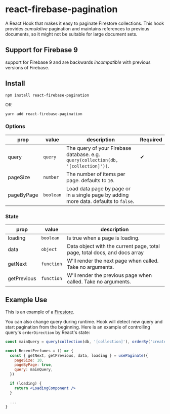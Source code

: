 # react-firebase-pagination

A React Hook that makes it easy to paginate Firestore collections.
This hook provides _cumulative_ pagination and maintains references to previous documents, so it might not be suitable for large document sets.

## Support for Firebase 9

support for Firebase 9 and are backwards _incompatible_ with previous versions of Firebase.

## Install

```
npm install react-firebase-pagination
```

OR

```
yarn add react-firebase-pagination
```

### Options

| prop       | value     | description                                                                          | **Required** |
| ---------- | --------- | ------------------------------------------------------------------------------------ | ------------ |
| query      | `query`   | The query of your Firebase database. e.g. `query(collection(db, '[collection]'))`.   | ✔            |
| pageSize   | `number`  | The number of items per page. defaults to `10`.                                      |              |
| pageByPage | `boolean` | Load data page by page or in a single page by adding more data. defaults to `false`. |              |

### State

| prop        | value      | description                                                               |
| ----------- | ---------- | ------------------------------------------------------------------------- |
| loading     | `boolean`  | Is true when a page is loading.                                           |
| data        | `object`   | Data object with the current page, total page, total docs, and docs array |
| getNext     | `function` | W'll render the next page when called. Take no arguments.                 |
| getPrevious | `function` | W'll render the previous page when called. Take no arguments.             |

## Example Use

This is an example of a [Firestore](https://firebase.google.com/docs/firestore/).

You can also change query during runtime. Hook will detect new query and start pagination from the beginning.
Here is an example of controlling query's `orderDirection` by React's state:

```jsx
const mainQuery = query(collection(db, '[collection]'), orderBy('created_timestamp', 'desc'))

const RecentPerfumes = () => {
  const { getNext, getPrevious, data, loading } = usePaginate({
    pageSize: 10,
    pageByPage: true,
    query: mainQuery,
  })

  if (loading) {
    return <LoadingComponent />
  }

  ...
}
```
